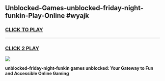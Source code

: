 
## Unblocked-Games-unblocked-friday-night-funkin-Play-Online #wyajk
<h3>
<a href="https://news.freeplayer.one?title=unblocked-friday-night-funkin&ref=3">CLICK TO PLAY</a></h3>
<hr>

<h3>
<a href="https://news.freeplayer.one?title=unblocked-friday-night-funkin&ref=3">CLICK 2 PLAY</a>
  
</h3>

<a href="https://news.freeplayer.one?title=unblocked-friday-night-funkin&ref=3"><img src="https://clearcache.store/games.png"></a>


**unblocked-friday-night-funkin games unblocked: Your Gateway to Fun and Accessible Online Gaming**
